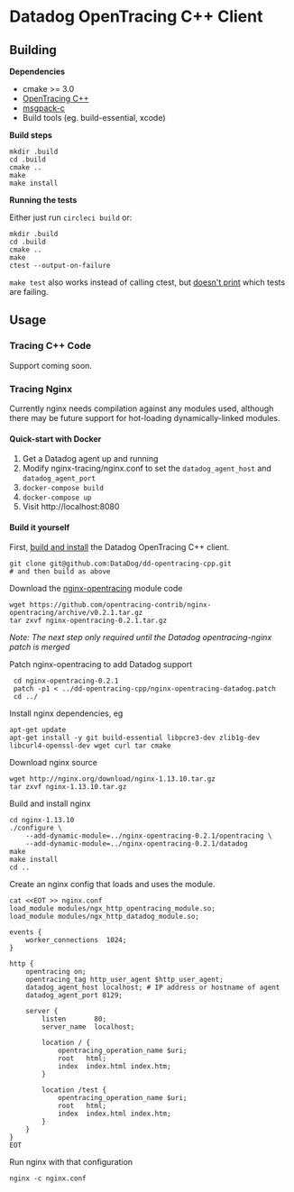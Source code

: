 # Datadog OpenTracing C++ Client

## Building

**Dependencies**

- cmake >= 3.0
- [OpenTracing C++](https://github.com/opentracing/)
- [msgpack-c](ttps://github.com/msgpack/msgpack-c/)
- Build tools (eg. build-essential, xcode)

**Build steps**

    mkdir .build
    cd .build
    cmake ..
    make
    make install

**Running the tests**

Either just run `circleci build` or:

    mkdir .build
    cd .build
    cmake ..
    make
    ctest --output-on-failure

`make test` also works instead of calling ctest, but [doesn't print](https://stackoverflow.com/questions/5709914/using-cmake-how-do-i-get-verbose-output-from-ctest) which tests are failing.

## Usage

### Tracing C++ Code

Support coming soon.

### Tracing Nginx

Currently nginx needs compilation against any modules used, although there may be future support for hot-loading dynamically-linked modules.

#### Quick-start with Docker

1. Get a Datadog agent up and running
2. Modify nginx-tracing/nginx.conf to set the `datadog_agent_host` and `datadog_agent_port`
3. `docker-compose build`
4. `docker-compose up`
5. Visit http://localhost:8080

#### Build it yourself

First, [build and install](#building) the Datadog OpenTracing C++ client.

    git clone git@github.com:DataDog/dd-opentracing-cpp.git
    # and then build as above

Download the [nginx-opentracing](https://github.com/opentracing-contrib/nginx-opentracing/releases) module code

    wget https://github.com/opentracing-contrib/nginx-opentracing/archive/v0.2.1.tar.gz
    tar zxvf nginx-opentracing-0.2.1.tar.gz

*Note: The next step only required until the Datadog opentracing-nginx patch is merged*

Patch nginx-opentracing to add Datadog support

     cd nginx-opentracing-0.2.1
     patch -p1 < ../dd-opentracing-cpp/nginx-opentracing-datadog.patch
     cd ../

Install nginx dependencies, eg

    apt-get update
    apt-get install -y git build-essential libpcre3-dev zlib1g-dev libcurl4-openssl-dev wget curl tar cmake

Download nginx source

    wget http://nginx.org/download/nginx-1.13.10.tar.gz
    tar zxvf nginx-1.13.10.tar.gz

Build and install nginx

    cd nginx-1.13.10
    ./configure \
        --add-dynamic-module=../nginx-opentracing-0.2.1/opentracing \
        --add-dynamic-module=../nginx-opentracing-0.2.1/datadog
    make
    make install
    cd ..

Create an nginx config that loads and uses the module.

    cat <<EOT >> nginx.conf
    load_module modules/ngx_http_opentracing_module.so;
    load_module modules/ngx_http_datadog_module.so;

    events {
        worker_connections  1024;
    }

    http {
        opentracing on;
        opentracing_tag http_user_agent $http_user_agent;
        datadog_agent_host localhost; # IP address or hostname of agent
        datadog_agent_port 8129;

        server {
            listen       80;
            server_name  localhost;

            location / {
                opentracing_operation_name $uri;
                root   html;
                index  index.html index.htm;
            }

            location /test {
                opentracing_operation_name $uri;
                root   html;
                index  index.html index.htm;
            }
        }
    }
    EOT

Run nginx with that configuration

    nginx -c nginx.conf
